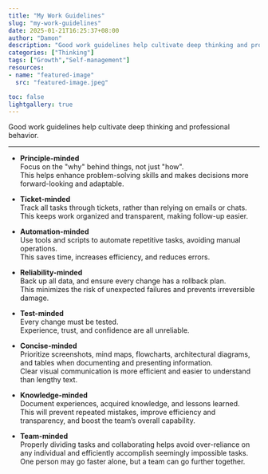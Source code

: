 ```yaml
---
title: "My Work Guidelines"
slug: "my-work-guidelines"
date: 2025-01-21T16:25:37+08:00
author: "Damon"
description: "Good work guidelines help cultivate deep thinking and professional behavior."
categories: ["Thinking"]
tags: ["Growth","Self-management"]
resources:
- name: "featured-image"
  src: "featured-image.jpeg"

toc: false
lightgallery: true
---
```


Good work guidelines help cultivate deep thinking and professional behavior.

<!--more-->

---

- **Principle-minded**  
  Focus on the "why" behind things, not just "how".  
  This helps enhance problem-solving skills and makes decisions more forward-looking and adaptable.

- **Ticket-minded**  
  Track all tasks through tickets, rather than relying on emails or chats.  
  This keeps work organized and transparent, making follow-up easier.

- **Automation-minded**  
  Use tools and scripts to automate repetitive tasks, avoiding manual operations.  
  This saves time, increases efficiency, and reduces errors.

- **Reliability-minded**  
  Back up all data, and ensure every change has a rollback plan.  
  This minimizes the risk of unexpected failures and prevents irreversible damage.

- **Test-minded**  
  Every change must be tested.  
  Experience, trust, and confidence are all unreliable.

- **Concise-minded**  
  Prioritize screenshots, mind maps, flowcharts, architectural diagrams, and tables when documenting and presenting information.  
  Clear visual communication is more efficient and easier to understand than lengthy text.

- **Knowledge-minded**  
  Document experiences, acquired knowledge, and lessons learned.  
  This will prevent repeated mistakes, improve efficiency and transparency, and boost the team’s overall capability.
  
- **Team-minded**  
  Properly dividing tasks and collaborating helps avoid over-reliance on any individual and efficiently accomplish seemingly impossible tasks.  
  One person may go faster alone, but a team can go further together.
